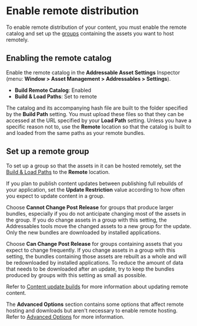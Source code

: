 # Enable remote distribution

To enable remote distribution of your content, you must enable the remote catalog and set up the [groups](Groups.md) containing the assets you want to host remotely.

## Enabling the remote catalog

Enable the remote catalog in the __Addressable Asset Settings__ Inspector (menu: __Window > Asset Management > Addressables > Settings__).

* __Build Remote Catalog__: Enabled
* __Build & Load Paths__: Set to remote

The catalog and its accompanying hash file are built to the folder specified by the __Build Path__ setting. You must upload these files so that they can be accessed at the URL specified by your __Load Path__ setting. Unless you have a specific reason not to, use the __Remote__ location so that the catalog is built to and loaded from the same paths as your remote bundles.

## Set up a remote group

To set up a group so that the assets in it can be hosted remotely, set the [Build & Load Paths](AddressableAssetSettings.md) to the __Remote__ location.

If you plan to publish content updates between publishing full rebuilds of your application, set the __Update Restriction__ value according to how often you expect to update content in a group.

Choose __Cannot Change Post Release__ for groups that produce larger bundles, especially if you do not anticipate changing most of the assets in the group. If you do change assets in a group with this setting, the Addressables tools move the changed assets to a new group for the update. Only the new bundles are downloaded by installed applications.

Choose __Can Change Post Release__ for groups containing assets that you expect to change frequently. If you change assets in a group with this setting, the bundles containing those assets are rebuilt as a whole and will be redownloaded by installed applications. To reduce the amount of data that needs to be downloaded after an update, try to keep the bundles produced by groups with this setting as small as possible.

Refer to [Content update builds](content-update-builds-overview.md) for more information about updating remote content.

The __Advanced Options__ section contains some options that affect remote hosting and downloads but aren't necessary to enable remote hosting. Refer to [Advanced Options](GroupSchemas.md) for more information.